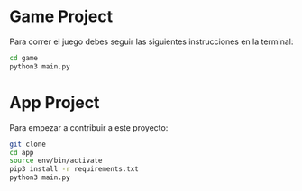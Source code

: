 # Game Project

Para correr el juego debes seguir las siguientes instrucciones en la terminal:

```sh
cd game
python3 main.py
```

# App Project

Para empezar a contribuir a este proyecto:

```sh
git clone
cd app
source env/bin/activate
pip3 install -r requirements.txt
python3 main.py
```
